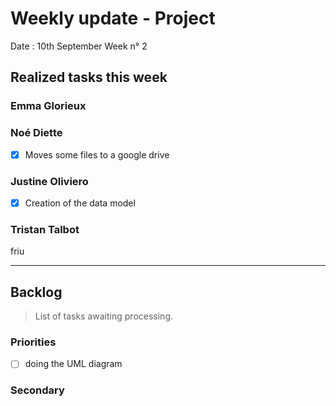 # Weekly update - Project

Date : 10th September
Week n° 2

## Realized tasks this week



### Emma Glorieux

### Noé Diette
- [x] Moves some files to a google drive

### Justine Oliviero

- [x] Creation of the data model

### Tristan Talbot

friu

---

## Backlog

> List of tasks awaiting processing.

### Priorities

- [ ] doing the UML diagram

### Secondary
